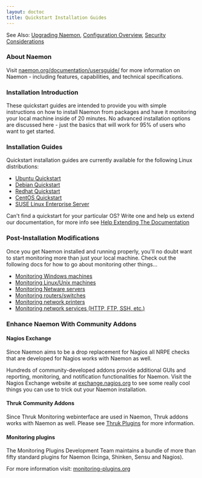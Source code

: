 ```yaml
---
layout: doctoc
title: Quickstart Installation Guides
---
```

<span class="glyphicon glyphicon-arrow-right"></span> See Also: <a href="upgrading.html">Upgrading Naemon</a>,
<a href="config.html">Configuration Overview</a>, <a href="security.html">Security Considerations</a>

### About Naemon

Visit <a href="http://naemon.org/documentation/usersguide/" target="_blank">naemon.org/documentation/usersguide/</a> for more
information on Naemon - including features, capabilities, and technical specifications.

### Installation Introduction

These quickstart guides are intended to provide you with simple instructions on how to
install Naemon from packages and have it monitoring your local machine inside of 20 minutes.
No advanced installation options are discussed here - just the basics that will work for 95% of
users who want to get started.

### Installation Guides

Quickstart installation guides are currently available for the following Linux distributions:

<ul>
<li><a href="quickstart-ubuntu.html">Ubuntu Quickstart</a></li>
<li><a href="quickstart-debian.html">Debian Quickstart</a></li>
<li><a href="quickstart-redhat.html">Redhat Quickstart</a></li>
<li><a href="quickstart-centos.html">CentOS Quickstart</a></li>
<li><a href="quickstart-sles.html">SUSE Linux Enterprise Server </a></li>
</ul>

Can't find a quickstart for your particular OS? Write one and help us extend our documentation, for more info
see [Help Extending The Documentation](http://naemon.org/documentation/faq/#help_extending_the_documentation)

### Post-Installation Modifications

Once you get Naemon installed and running properly, you'll no doubt want to start monitoring more than just
your local machine. Check out the following docs for how to go about monitoring other things...

<ul>
<li><a href="monitoring-windows.html">Monitoring Windows machines</a></li>
<li><a href="monitoring-linux.html">Monitoring Linux/Unix machines</a></li>
<li><a href="monitoring-netware.html">Monitoring Netware servers</a></li>
<li><a href="monitoring-routers.html">Monitoring routers/switches</a></li>
<li><a href="monitoring-printers.html">Monitoring network printers</a></li>
<li><a href="monitoring-networkservices.html">Monitoring network services (HTTP, FTP, SSH, etc.)</a></li>
</ul>

### Enhance Naemon With Community Addons

#### Nagios Exchange
Since Naemon aims to be a drop replacement for Nagios all NRPE checks that are developed for Nagios works with Naemon as well.

Hundreds of community-developed addons provide additional GUIs and reporting, monitoring, and notification functionalities
for Naemon. Visit the Nagios Exchange website at <a href="http://exchange.nagios.org" target="_blank">exchange.nagios.org</a> to
see some really cool things you can use to trick out your Naemon installation.

#### Thruk Community Addons

Since Thruk Monitoring webinterface are used in Naemon, Thruk addons works with Naemon as well. Please
see [Thruk Plugins](http://thruk.org/plugins.html) for more information.

#### Monitoring plugins

The Monitoring Plugins Development Team maintains a bundle of more than fifty standard plugins for Naemon (Icinga, Shinken, Sensu and Nagios).

For more information visit: [monitoring-plugins.org](https://www.monitoring-plugins.org/)
